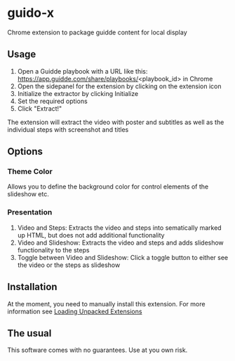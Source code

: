 # guido-x
Chrome extension to package guidde content for local display

## Usage
1. Open a Guidde playbook with a URL like this: https://app.guidde.com/share/playbooks/<playbook_id> in Chrome
2. Open the sidepanel for the extension by clicking on the extension icon
3. Initialize the extractor by clicking Initialize
4. Set the required options
5. Click "Extract!"

The extension will extract the video with poster and subtitles as well as the individual steps with screenshot and titles

## Options
### Theme Color
Allows you to define the background color for control elements of the slideshow etc.
### Presentation
1. Video and Steps: Extracts the video and steps into sematically marked up HTML, but does not add additional functionality
2. Video and Slideshow: Extracts the video and steps and adds slideshow functionality to the steps
3. Toggle between Video and Slideshow: Click a toggle button to either see the video or the steps as slideshow

## Installation
At the moment, you need to manually install this extension. For more information see 
[Loading Unpacked Extensions](https://knowledge.workspace.google.com/kb/load-unpacked-extensions-000005962#problem)

## The usual
This software comes with no guarantees. Use at you own risk.
